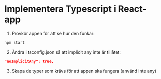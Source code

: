 # Implementera Typescript i React-app

1. Provkör appen för att se hur den funkar:

```sh
npm start
```

2. Ändra i tsconfig.json så att implicit any inte är tillåtet:

```json
"noImplicitAny": true,
```

3. Skapa de typer som krävs för att appen ska fungera (använd inte any)